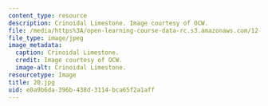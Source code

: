 ```yaml
---
content_type: resource
description: Crinoidal Limestone. Image courtesy of OCW.
file: /media/https%3A/open-learning-course-data-rc.s3.amazonaws.com/12-110-sedimentary-geology-fall-2004/e0a9b6da396b438d3114bca65f2a1aff_20.jpg
file_type: image/jpeg
image_metadata:
  caption: Crinoidal Limestone.
  credit: Image courtesy of OCW.
  image-alt: Crinoidal Limestone.
resourcetype: Image
title: 20.jpg
uid: e0a9b6da-396b-438d-3114-bca65f2a1aff
---
```

